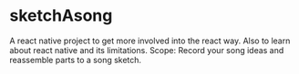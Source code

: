 # sketchAsong
A react native project to get more involved into the react way. Also to learn about react native and its limitations. Scope: Record your song ideas and reassemble parts to a song sketch.
